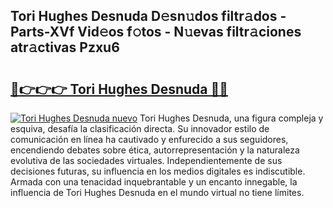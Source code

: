 ## Tori Hughes Desnuda D𝚎sn𝚞dos filtr𝚊dos - Parts-XVf Vid𝚎os f𝚘tos - N𝚞evas filtr𝚊ciones atr𝚊ctivas Pzxu6

# <h2><a href="http://mb8swz.tromn.icu/?c=Tori+Hughes+Desnuda">🔗👉👉👉 Tori Hughes Desnuda 🔗🔗</a></h2>

[![Tori Hughes Desnuda nuevo](https://i.imgur.com/pEAQMta.gif)](http://mb8swz.tromn.icu/?c=Tori+Hughes+Desnuda)
Tori Hughes Desnuda, una figura compleja y esquiva, desafía la clasificación directa. Su innovador estilo de comunicación en línea ha cautivado y enfurecido a sus seguidores, encendiendo debates sobre ética, autorrepresentación y la naturaleza evolutiva de las sociedades virtuales. Independientemente de sus decisiones futuras, su influencia en los medios digitales es indiscutible. Armada con una tenacidad inquebrantable y un encanto innegable, la influencia de Tori Hughes Desnuda en el mundo virtual no tiene límites.
